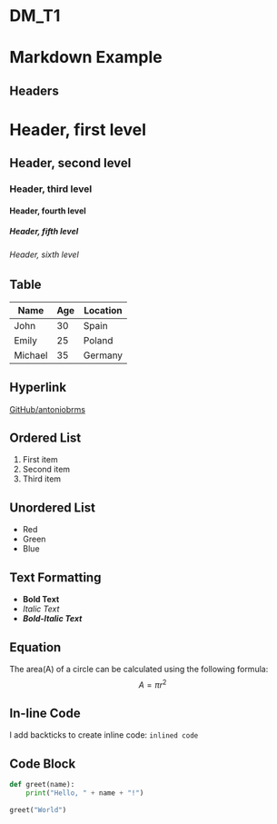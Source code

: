 # DM_T1

# Markdown Example

## Headers

# Header, first level
## Header, second level
### Header, third level
#### Header, fourth level
##### Header, fifth level
###### Header, sixth level

## Table

| Name     | Age | Location      |
|----------|-----|---------------|
| John     | 30  | Spain         |
| Emily    | 25  | Poland        |
| Michael  | 35  | Germany       |

## Hyperlink

[GitHub/antoniobrms](https://github.com/antoniobrms/DM_T1.git)

## Ordered List

1. First item
2. Second item
3. Third item

## Unordered List

- Red
- Green
- Blue

## Text Formatting

- **Bold Text**
- *Italic Text*
- ***Bold-Italic Text***

## Equation

The area(A) of a circle can be calculated using the following formula: $$ A = \pi r^2 $$

## In-line Code

I add backticks to create inline code: `inlined code`

## Code Block

```python
def greet(name):
    print("Hello, " + name + "!")
    
greet("World")
